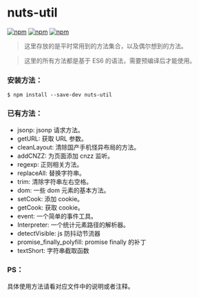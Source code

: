 # nuts-util
[![npm](https://img.shields.io/npm/v/nuts-util.svg?maxAge=2592000&style=flat-square)](https://www.npmjs.com/package/nuts-util)
[![npm](https://img.shields.io/npm/l/nuts-util.svg?maxAge=2592000&style=flat-square)](https://www.npmjs.com/package/nuts-util)
[![npm](https://img.shields.io/npm/dt/nuts-util.svg?style=flat-square)](https://www.npmjs.com/package/nuts-util)
> 这里存放的是平时常用到的方法集合，以及偶尔想到的方法。

> 这里的所有方法都是基于 ES6 的语法，需要预编译后才能使用。

### 安装方法：
```
$ npm install --save-dev nuts-util
```

### 已有方法：
* jsonp: jsonp 请求方法。
* getURL: 获取 URL 参数。
* cleanLayout: 清除国产手机怪异布局的方法。
* addCNZZ: 为页面添加 cnzz 监听。
* regexp: 正则相关方法。
* replaceAll: 替换字符串。
* trim: 清除字符串左右空格。
* dom: 一些 dom 元素的基本方法。
* setCook: 添加 cookie。
* getCook: 获取 cookie。
* event:  一个简单的事件工具。
* Interpreter:  一个统计元素路径的解析器。
* detectVisible: js 防抖动节流器
* promise_finally_polyfill: promise finally 的补丁
* textShort: 字符串截取函数

### PS：
具体使用方法请看对应文件中的说明或者注释。

